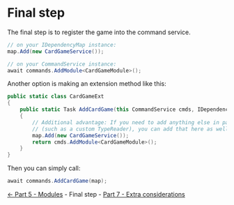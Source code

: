 ﻿Final step
==========

The final step is to register the game into the command service.
```cs
// on your IDependencyMap instance:
map.Add(new CardGameService());

// on your CommandService instance:
await commands.AddModule<CardGameModule>();
```

Another option is making an extension method like this:
```cs
public static class CardGameExt
{
    public static Task AddCardGame(this CommandService cmds, IDependencyMap map)
    {
        // Additional advantage: If you need to add anything else in particular
        // (such as a custom TypeReader), you can add that here as well
        map.Add(new CardGameService());
        return cmds.AddModule<CardGameModule>();
    }
}
```

Then you can simply call:
```cs
await commands.AddCardGame(map);
```

[<- Part 5 - Modules](5-Modules.md) - Final step - [Part 7 - Extra considerations](7-ExtraConsiderations.md)
